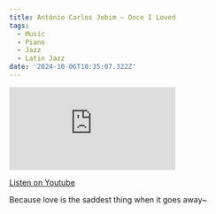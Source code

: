 ```yaml
---
title: Antônio Carlos Jobim – Once I Loved
tags:
  - Music
  - Piano
  - Jazz
  - Latin Jazz
date: '2024-10-06T10:35:07.322Z'
---
```


<iframe src="https://www.youtube-nocookie.com/embed/RJxPUKxMinM?modestbranding=1&showinfo=0&rel=0" title="YouTube video player" frameborder="0" allow="accelerometer; autoplay; encrypted-media; gyroscope; picture-in-picture;" allowfullscreen className="youtube_video"></iframe>

[Listen on Youtube](https://youtu.be/RJxPUKxMinM)

Because love is the saddest thing when it goes away~
